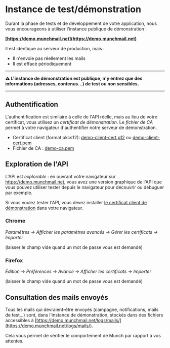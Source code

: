 Instance de test/démonstration
==============================

Durant la phase de tests et de développement de votre application, nous vous
encourageons à utiliser l'instance publique de démonstration :

**[https://demo.munchmail.net](https://demo.munchmail.net)**

Il est identique au serveur de production, mais :

- Il n'envoie pas réellement les mails
- Il est effacé périodiquement

----

**⚠ L'instance de démonstration est publique, n'y entrez que des informations
  (adresses, contenus…) de test ou non sensibles.**

----

Authentification
----------------

L'authentification est similaire à celle de l'API réelle, mais au lieu de votre
certificat, vous utilisez un *certificat de démonstration*. Le *fichier de CA*
permet à votre navigateur d'authentifier notre serveur de démonstration.

* Certificat client (format pkcs12):
  [demo-client-cert.p12](/files/ssl/demo-client-cert.p12) ou
  [demo-client-cert.pem](/files/ssl/demo-client-cert.pem)
* Fichier de CA : [demo-ca.pem](/files/ssl/demo-ca.pem)


Exploration de l'API
-------------------

L'API est *explorable* : en ouvrant votre navigateur sur
https://demo.munchmail.net, vous avez une version graphique de l'API que vous
pouvez utiliser tester depuis le navigateur pour découvrir ou débuguer par
exemple.

Si vous voulez tester l'API, vous devez installer [le certificat client de
démonstration](/files/ssl/demo-client-cert.p12) dans votre navigateur.

### Chrome

*Paramètres → Afficher les paramètres avancés → Gérer les certificats  →
 Importer*

(laisser le champ vide quand un mot de passe vous est demandé)

### Firefox

*Édition → Préférences → Avancé → Afficher les certificats → Importer*

(laisser le champ vide quand un mot de passe vous est demandé)

Consultation des mails envoyés
------------------------------

Tous les mails qui devraient-être envoyés (campagne, notifications, mails de
test…) sont, dans l'instance de démonstration,  stockés dans des fichiers accessibles à
[https://demo.munchmail.net/logs/mails/](https://demo.munchmail.net/logs/mails/).

Cela vous permet de vérifier le comportement de Munch par rapport à vos attentes.

